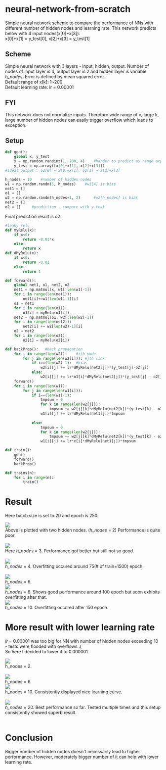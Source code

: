 # neural-network-from-scratch
Simple neural network scheme to compare the performance of NNs with different number of hidden nodes and learning rate.
This network predicts below with 4 input nodes(x[0]~x[3]):
<br>x[0]+x[1] = y_test[0], x[2]+x[3] = y_test[1]

## Scheme
Simple neural network with 3 layers - input, hidden, output.
Number of nodes of input layer is 4, output layer is 2 and hidden layer is variable <i>h_nodes</i>.
Error is defined by mean squared error.
<br>Default range of x[k]: 1~200
<br>Default learning rate: lr = 0.00001

## FYI
This network does not normalize inputs. Therefore wide range of x, large lr, large number of hidden nodes can easily trigger overflow which leads to exception.

## Setup

```python
def gen():
    global x, y_test
    x = np.random.randint(1, 200, 4)    #harder to predict as range expands
    y_test = np.array([x[0]+x[1], x[2]+x[3]])
#ideal output : o2[0] = x[0]+x[1], o2[1] = x[2]+x[3]

h_nodes = 10    #number of hidden nodes
w1 = np.random.randn(5, h_nodes)    #w1[4] is bias
net1 = []
o1 = []
w2 = np.random.randn(h_nodes+1, 2)      #w2[h_nodes] is bias
net2 = []
o2 = []     #prediction - compare with y_test
```
Final prediction result is o2.

```python
#leaky relu
def myRelu(x):
    if x<0:
        return -0.01*x
    else:
        return x
def dMyRelu(x):
    if x<0:
        return -0.01
    else:
        return 1

def forward():
    global net1, o1, net2, o2
    net1 = np.matmul(x, w1[:len(w1)-1])
    for i in range(len(net1)):
        net1[i]+=w1[len(w1)-1][i]
    o1 = net1
    for i in range(len(o1)):
        o1[i] = myRelu(o1[i])
    net2 = np.matmul(o1, w2[:len(w2)-1])
    for i in range(len(net2)):
        net2[i] += w2[len(w2)-1][i]
    o2 = net2
    for i in range(len(o2)):
        o2[i] = myRelu(o2[i])

def backProp():   #back propagation
    for i in range(len(w2)):    #ith node
        for j in range(len(w2[i])): #jth link
            if i==(len(w2)-1):  #bias
                w2[i][j] += lr*dMyRelu(net2[j])*(y_test[j]-o2[j])
            else:
                w2[i][j] += lr*o1[i]*dMyRelu(net2[j])*(y_test[j] - o2[j])
    forward()
    for i in range(len(w1)):
        for j in range(len(w1[i])):
            if i==(len(w1)-1):
                tmpsum = 0
                for k in range(len(w2[j])):
                    tmpsum += w2[j][k]*dMyRelu(net2[k])*(y_test[k] - o2[k])
                w1[i][j] += lr*dMyRelu(net1[j])*tmpsum
                    
            else:
                tmpsum = 0
                for k in range(len(w2[j])):
                    tmpsum += w2[j][k]*dMyRelu(net2[k])*(y_test[k] - o2[k])
                w1[i][j] += lr*x[i]*dMyRelu(net1[j])*tmpsum

def train():
    gen()
    forward()
    backProp()

def trains(n):
    for i in range(n):
        train()
```
# Result
Here batch size is set to 20 and epoch is 250.
<div>
  <img src="https://github.com/ferrarijh/neural-network-from-scratch/blob/master/demo/node2.png">
</div>
Above is plotted with two hidden nodes. (<i>h_nodes</i> = 2) Performance is quite poor.
<br></br>
<div>
    <img src="https://github.com/ferrarijh/neural-network-from-scratch/blob/master/demo/node3.png">
</div>
Here <i>h_nodes</i> = 3. Performance got better but still not so good.
<br></br>
<div>
    <img src="https://github.com/ferrarijh/neural-network-from-scratch/blob/master/demo/node4.png">
</div>
<i>h_nodes</i> = 4. Overfitting occured around 75(# of train=1500) epoch.
<br></br>
<div>
    <img src="https://github.com/ferrarijh/neural-network-from-scratch/blob/master/demo/node6.png">
</div>
<i>h_nodes</i> = 6.
<div>
    <img src="https://github.com/ferrarijh/neural-network-from-scratch/blob/master/demo/node8.png">
</div>
<i>h_nodes</i> = 8. Shows good performance around 100 epoch but soon exhibits overfitting after that.
<div>
    <img src="https://github.com/ferrarijh/neural-network-from-scratch/blob/master/demo/node10.png">
</div>
<i>h_nodes</i> = 10. Overfitting occured after 150 epoch.

# More result with lower learning rate
<i>lr</i> = 0.00001 was too big for NN with number of hidden nodes exceeding 10 - tests were flooded with overflows :(
<br>So here I decided to lower it to 0.000001.</br>
<div>
    <img src="https://github.com/ferrarijh/neural-network-from-scratch/blob/master/demo/node2_lr000001.png">
</div>
h_nodes = 2.
<br></br>
<div>
    <img src="https://github.com/ferrarijh/neural-network-from-scratch/blob/master/demo/node6_lr000001.png">
</div>
h_nodes = 6.
<div>
    <img src="https://github.com/ferrarijh/neural-network-from-scratch/blob/master/demo/node10_lr000001_3.png">
</div>
h_nodes = 10. Consistently displayed nice learning curve.
<br></br>
<div>
    <img src="https://github.com/ferrarijh/neural-network-from-scratch/blob/master/demo/node20_lr000001.png">
</div>
<i>h_nodes</i> = 20. Best performance so far. Tested multiple times and this setup consistently showed superb result.
<br></br>

# Conclusion
Bigger number of hidden nodes doesn't necessarily lead to higher performance. However, moderately bigger number of it can help with lower learning rate.

